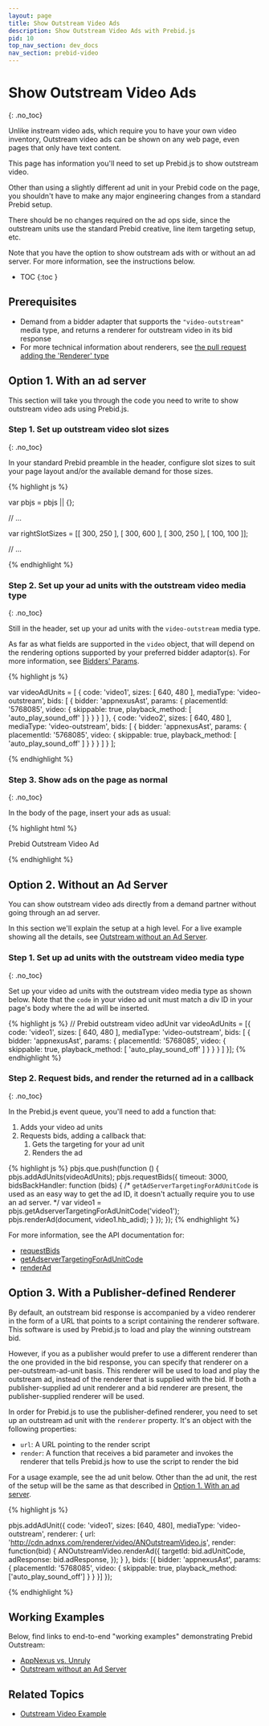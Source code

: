 ```yaml
---
layout: page
title: Show Outstream Video Ads
description: Show Outstream Video Ads with Prebid.js
pid: 10
top_nav_section: dev_docs
nav_section: prebid-video
---
```


<div class="bs-docs-section" markdown="1">

# Show Outstream Video Ads
{: .no_toc}

Unlike instream video ads, which require you to have your own video inventory, Outstream video ads can be shown on any web page, even pages that only have text content.

This page has information you'll need to set up Prebid.js to show outstream video.

Other than using a slightly different ad unit in your Prebid code on the page, you shouldn't have to make any major engineering changes from a standard Prebid setup.

There should be no changes required on the ad ops side, since the outstream units use the standard Prebid creative, line item targeting setup, etc.

Note that you have the option to show outstream ads with or without an ad server.  For more information, see the instructions below.

* TOC
{:toc }

## Prerequisites

+ Demand from a bidder adapter that supports the `"video-outstream"` media type, and returns a renderer for outstream video in its bid response
+ For more technical information about renderers, see [the pull request adding the 'Renderer' type](https://github.com/prebid/Prebid.js/pull/1082)

## Option 1. With an ad server

This section will take you through the code you need to write to show outstream video ads using Prebid.js.

### Step 1. Set up outstream video slot sizes
{: .no_toc}

In your standard Prebid preamble in the header, configure slot sizes to suit your page layout and/or the available demand for those sizes.

{% highlight js %}

var pbjs = pbjs || {};

// ...

var rightSlotSizes = [[ 300, 250 ], [ 300, 600 ], [ 300, 250 ], [ 100, 100 ]];

// ...

{% endhighlight %}

### Step 2. Set up your ad units with the outstream video media type
{: .no_toc}

Still in the header, set up your ad units with the `video-outstream` media type.

As far as what fields are supported in the `video` object, that will depend on the rendering options supported by your preferred bidder adaptor(s).  For more information, see [Bidders' Params]({{site.github.url}}/dev-docs/bidders.html).

{% highlight js %}

var videoAdUnits = [
  {
    code: 'video1',
    sizes: [ 640, 480 ],
    mediaType: 'video-outstream',
    bids: [
      {
        bidder: 'appnexusAst',
        params: {
          placementId: '5768085',
          video: {
            skippable: true,
            playback_method: [ 'auto_play_sound_off' ]
          }
        }
      }
    ]
  },
  {
    code: 'video2',
    sizes: [ 640, 480 ],
    mediaType: 'video-outstream',
    bids: [
      {
        bidder: 'appnexusAst',
        params: {
          placementId: '5768085',
          video: {
            skippable: true,
            playback_method: [ 'auto_play_sound_off' ]
          }
        }
      }
    ]
  }
];

{% endhighlight %}

### Step 3. Show ads on the page as normal
{: .no_toc}

In the body of the page, insert your ads as usual:

{% highlight html %}

<div id='video1'>
  <p>Prebid Outstream Video Ad</p>
  <script type='text/javascript'>
    googletag.cmd.push(function () {
      googletag.display('video2');
    });
  </script>
</div>

{% endhighlight %}

## Option 2. Without an Ad Server

You can show outstream video ads directly from a demand partner without going through an ad server.

In this section we'll explain the setup at a high level. For a live example showing all the details, see [Outstream without an Ad Server](http://acdn.adnxs.com/prebid/demos/outstream-without-adserver/).

### Step 1. Set up ad units with the outstream video media type
{: .no_toc}

Set up your video ad units with the outstream video media type as shown below.  Note that the `code` in your video ad unit must match a div ID in your page's body where the ad will be inserted.

{% highlight js %}
// Prebid outstream video adUnit
var videoAdUnits = [{
    code: 'video1',
    sizes: [ 640, 480 ],
    mediaType: 'video-outstream',
    bids: [
        {
            bidder: 'appnexusAst',
            params: {
                placementId: '5768085',
                video: {
                    skippable: true,
                    playback_method: [ 'auto_play_sound_off' ]
                }
            }
        }
    ]
}];
{% endhighlight %}

### Step 2. Request bids, and render the returned ad in a callback
{: .no_toc}

In the Prebid.js event queue, you'll need to add a function that:

1. Adds your video ad units
2. Requests bids, adding a callback that:
    1. Gets the targeting for your ad unit
    2. Renders the ad

{% highlight js %}
pbjs.que.push(function () {
    pbjs.addAdUnits(videoAdUnits);
    pbjs.requestBids({
        timeout: 3000,
        bidsBackHandler: function (bids) {
            /*
            `getAdServerTargetingForAdUnitCode` is used as an easy
            way to get the ad ID, it doesn't actually require you
            to use an ad server.
            */
            var video1 = pbjs.getAdserverTargetingForAdUnitCode('video1');
            pbjs.renderAd(document, video1.hb_adid);
        }
    });
});
{% endhighlight %}

For more information, see the API documentation for:

+ [requestBids]()
+ [getAdserverTargetingForAdUnitCode]()
+ [renderAd]()

## Option 3. With a Publisher-defined Renderer

By default, an outstream bid response is accompanied by a video renderer in the form of a URL that points to a script containing the renderer software.  This software is used by Prebid.js to load and play the winning outstream bid.

However, if you as a publisher would prefer to use a different renderer than the one provided in the bid response, you can specify that renderer on a per-outstream-ad-unit basis.  This renderer will be used to load and play the outstream ad, instead of the renderer that is supplied with the bid.  If both a publisher-supplied ad unit renderer and a bid renderer are present, the publisher-supplied renderer will be used.

In order for Prebid.js to use the publisher-defined renderer, you need to set up an outstream ad unit with the `renderer` property.  It's an object with the following properties:

+ `url`: A URL pointing to the render script
+ `render`: A function that receives a bid parameter and invokes the renderer that tells Prebid.js how to use the script to render the bid

For a usage example, see the ad unit below.  Other than the ad unit, the rest of the setup will be the same as that described in [Option 1. With an ad server](#option-1-with-an-ad-server).

{% highlight js %}

pbjs.addAdUnit({
    code: 'video1',
    sizes: [640, 480],
    mediaType: 'video-outstream',
    renderer: {
        url: 'http://cdn.adnxs.com/renderer/video/ANOutstreamVideo.js',
        render: function(bid) {
            ANOutstreamVideo.renderAd({
                targetId: bid.adUnitCode,
                adResponse: bid.adResponse,
            });
        }
    },
    bids: [{
        bidder: 'appnexusAst',
        params: {
            placementId: '5768085',
            video: {
                skippable: true,
                playback_method: ['auto_play_sound_off']
            }
        }
    }]
});

{% endhighlight %}

## Working Examples

Below, find links to end-to-end "working examples" demonstrating Prebid Outstream:

+ [AppNexus vs. Unruly](http://acdn.adnxs.com/prebid/alpha/unrulydemo.html)
+ [Outstream without an Ad Server](http://acdn.adnxs.com/prebid/demos/outstream-without-adserver/)

## Related Topics

+ [Outstream Video Example]({{site.github.url}}/dev-docs/examples/outstream-video-example.html)

</div>
